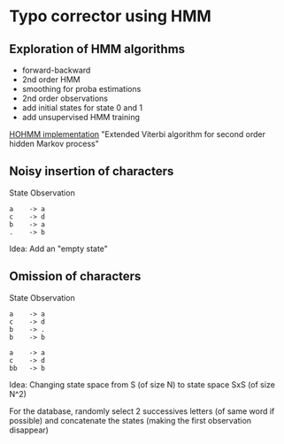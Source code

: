 # Typo corrector using HMM

## Exploration of HMM algorithms

- forward-backward
- 2nd order HMM
- smoothing for proba estimations
- 2nd order observations
- add initial states for state 0 and 1
- add unsupervised HMM training

[HOHMM implementation](https://github.com/jacobkrantz/Simple-HOHMM/blob/master/)
"Extended Viterbi algorithm for second order hidden Markov process"


## Noisy insertion of characters

State   Observation
```
a    -> a
c    -> d
b    -> a
.    -> b
```
Idea: Add an "empty state"




## Omission of characters

State   Observation
```
a    -> a
c    -> d
b    -> .
b    -> b

a    -> a
c    -> d
bb   -> b
```

Idea: Changing state space from S (of size N) to state space SxS (of size N^2)

For the database, randomly select 2 successives letters (of same word if possible)
and concatenate the states (making the first observation disappear)
